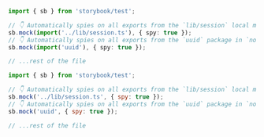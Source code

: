 ```ts filename=".storybook/preview.ts" renderer="common" language="ts"
import { sb } from 'storybook/test';

// 👇 Automatically spies on all exports from the `lib/session` local module
sb.mock(import('../lib/session.ts'), { spy: true });
// 👇 Automatically spies on all exports from the `uuid` package in `node_modules`
sb.mock(import('uuid'), { spy: true });

// ...rest of the file
```

```js filename=".storybook/preview.js" renderer="common" language="js"
import { sb } from 'storybook/test';

// 👇 Automatically spies on all exports from the `lib/session` local module
sb.mock('../lib/session.ts', { spy: true });
// 👇 Automatically spies on all exports from the `uuid` package in `node_modules`
sb.mock('uuid', { spy: true });

// ...rest of the file
```
